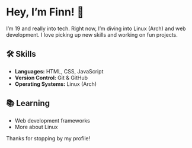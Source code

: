 # Hey, I’m Finn! 👋

I’m 19 and really into tech. Right now, I’m diving into Linux (Arch) and web development. I love picking up new skills and working on fun projects.

## 🛠️ Skills
- **Languages:** HTML, CSS, JavaScript
- **Version Control:** Git & GitHub
- **Operating Systems:** Linux (Arch)

## 📚 Learning
- Web development frameworks
- More about Linux

Thanks for stopping by my profile!
